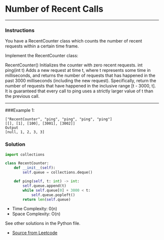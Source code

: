# Number of Recent Calls

---
### Instructions
You have a RecentCounter class which counts the number of recent requests within a certain time frame.

Implement the RecentCounter class:

RecentCounter() Initializes the counter with zero recent requests.
int ping(int t) Adds a new request at time t, where t represents some time in milliseconds, and returns the number of requests that has happened in the past 3000 milliseconds (including the new request). Specifically, return the number of requests that have happened in the inclusive range [t - 3000, t].
It is guaranteed that every call to ping uses a strictly larger value of t than the previous call.

---

###Example 1:

```
["RecentCounter", "ping", "ping", "ping", "ping"]
[[], [1], [100], [3001], [3002]]
Output
[null, 1, 2, 3, 3]
```
### Solution

```py
import collections

class RecentCounter:
    def __init__(self):
        self.queue = collections.deque()

    def ping(self, t: int) -> int:
        self.queue.append(t)
        while self.queue[0] + 3000 < t:
            self.queue.popleft()
        return len(self.queue)
```

* Time Complexity: 0(n)
* Space Complexity: O(n)


See other solutions in the Python file.


* [Source from Leetcode](https://leetcode.com/problems/number-of-recent-calls/?envType=study-plan-v2&envId=leetcode-75)